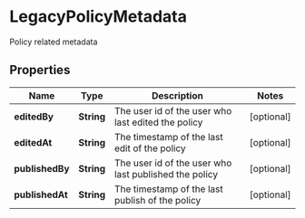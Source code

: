 

# LegacyPolicyMetadata

Policy related metadata

## Properties

| Name | Type | Description | Notes |
|------------ | ------------- | ------------- | -------------|
|**editedBy** | **String** | The user id of the user who last edited the policy |  [optional] |
|**editedAt** | **String** | The timestamp of the last edit of the policy |  [optional] |
|**publishedBy** | **String** | The user id of the user who last published the policy |  [optional] |
|**publishedAt** | **String** | The timestamp of the last publish of the policy |  [optional] |



